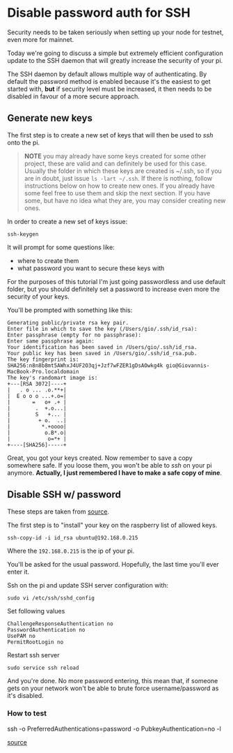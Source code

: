 # Disable password auth for SSH

Security needs to be taken seriously when setting up your node for testnet, even more for mainnet.

Today we're going to discuss a simple but extremely efficient configuration update to the SSH daemon that will
greatly increase the security of your pi.

The SSH daemon by default allows multiple way of authenticating. By default the password method is enabled because it's the
easiest to get started with, **but** if security level must be increased, it then needs to be disabled in favour of a 
more secure approach.

## Generate new keys

The first step is to create a new set of keys that will then be used to _ssh_ onto the pi.

> **NOTE** you may already have some keys created for some other project, these are valid and can definitely be
> used for this case. Usually the folder in which these keys are created is ~/.ssh, so if you are in doubt, just issue
> `ls -lart ~/.ssh`. If there is nothing, follow instructions below on how to create new ones. If you already have some
> feel free to use them and skip the next section. If you have some, but have no idea what they are, you may consider creating new ones.

In order to create a new set of keys issue:

```ssh-keygen```

It will prompt for some questions like:
* where to create them
* what password you want to secure these keys with

For the purposes of this tutorial I'm just going passwordless and use default folder, but you should definitely set a password
to increase even more the security of your keys.

You'll be prompted with something like this:

```shell
Generating public/private rsa key pair.
Enter file in which to save the key (/Users/gio/.ssh/id_rsa):
Enter passphrase (empty for no passphrase):
Enter same passphrase again:
Your identification has been saved in /Users/gio/.ssh/id_rsa.
Your public key has been saved in /Users/gio/.ssh/id_rsa.pub.
The key fingerprint is:
SHA256:n8n8b8mt5AWhxJ4UF2O3qj+Jzf7wFZER1gDsAOwkg4k gio@Giovannis-MacBook-Pro.localdomain
The key's randomart image is:
+---[RSA 3072]----+
|   . o ... .o.**+|
|  E o o o ...+.o=|
|       =   o+ .+ |
|        .  +.o...|
|        S   +... |
|         + o.  ..|
|          *.+oooo|
|           o.B*.o|
|            o=*+ |
+----[SHA256]-----+
```

Great, you got your keys created. Now remember to save a copy somewhere safe. If you loose them, you won't be able to
_ssh_ on your pi anymore. **Actually, I just remembered I have to make a safe copy of mine**.

## Disable SSH w/ password

These steps are taken from [source](https://www.cyberciti.biz/faq/how-to-disable-ssh-password-login-on-linux/).

The first step is to "install" your key on the raspberry list of allowed keys.

`ssh-copy-id -i id_rsa ubuntu@192.168.0.215`

Where the `192.168.0.215` is the ip of your pi. 

You'll be asked for the usual password. Hopefully, the last time you'll ever enter it.

Ssh on the pi and update SSH server configuration with:

`sudo vi /etc/ssh/sshd_config`

Set following values

```
ChallengeResponseAuthentication no
PasswordAuthentication no
UsePAM no
PermitRootLogin no
```

Restart ssh server

`sudo service ssh reload`

And you're done. No more password entering, this mean that, if someone gets on your network won't be able to
brute force username/password as it's disabled. 

### How to test

ssh -o PreferredAuthentications=password -o PubkeyAuthentication=no <host> -l <user>

[source](https://unix.stackexchange.com/questions/15138/how-to-force-ssh-client-to-use-only-password-auth)
